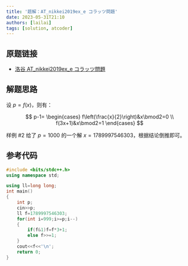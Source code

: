 ```yaml
---
title: '题解：AT_nikkei2019ex_e コラッツ問題'
date: 2023-05-31T21:10
authors: [lailai]
tags: [solution, atcoder]
---
```


## 原题链接

- [洛谷 AT_nikkei2019ex_e コラッツ問題](https://www.luogu.com.cn/problem/AT_nikkei2019ex_e)

<!-- truncate -->

## 解题思路

设 $p=f(x)$，则有：

$$
p-1=
\begin{cases}
  f\left(\frac{x}{2}\right)&x\bmod2=0 \\
  f(3x+1)&x\bmod2=1
\end{cases}
$$

样例 #2 给了 $p=1000$ 的一个解 $x=1789997546303$，根据结论倒推即可。

## 参考代码

```cpp
#include <bits/stdc++.h>
using namespace std;

using ll=long long;
int main()
{
	int p;
	cin>>p;
	ll f=1789997546303;
	for(int i=999;i>=p;i--)
	{
		if(f&1)f=f*3+1;
		else f>>=1;
	}
	cout<<f<<'\n';
	return 0;
}
```
